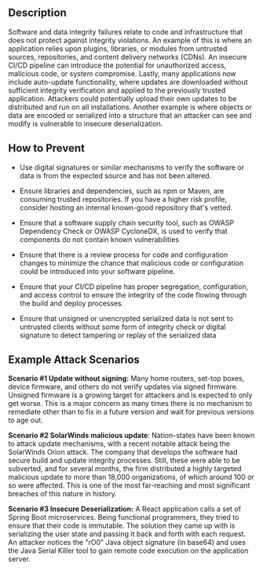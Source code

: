 ## Description

Software and data integrity failures relate to code and infrastructure that does not protect against integrity violations. An example of this is where an application relies upon plugins, libraries, or modules from untrusted sources, repositories, and content delivery networks (CDNs). An insecure CI/CD pipeline can introduce the potential for unauthorized access, malicious code, or system compromise. Lastly, many applications now include auto-update functionality, where updates are downloaded without sufficient integrity verification and applied to the previously trusted application. Attackers could potentially upload their own updates to be distributed and run on all installations. Another example is where objects or data are encoded or serialized into a structure that an attacker can see and modify is vulnerable to insecure deserialization.

## How to Prevent

- Use digital signatures or similar mechanisms to verify the software or data is from the expected source and has not been altered.
    
- Ensure libraries and dependencies, such as npm or Maven, are consuming trusted repositories. If you have a higher risk profile, consider hosting an internal known-good repository that's vetted.
    
- Ensure that a software supply chain security tool, such as OWASP Dependency Check or OWASP CycloneDX, is used to verify that components do not contain known vulnerabilities
    
- Ensure that there is a review process for code and configuration changes to minimize the chance that malicious code or configuration could be introduced into your software pipeline.
    
- Ensure that your CI/CD pipeline has proper segregation, configuration, and access control to ensure the integrity of the code flowing through the build and deploy processes.
    
- Ensure that unsigned or unencrypted serialized data is not sent to untrusted clients without some form of integrity check or digital signature to detect tampering or replay of the serialized data
    

## Example Attack Scenarios

**Scenario #1 Update without signing:** Many home routers, set-top boxes, device firmware, and others do not verify updates via signed firmware. Unsigned firmware is a growing target for attackers and is expected to only get worse. This is a major concern as many times there is no mechanism to remediate other than to fix in a future version and wait for previous versions to age out.

**Scenario #2 SolarWinds malicious update**: Nation-states have been known to attack update mechanisms, with a recent notable attack being the SolarWinds Orion attack. The company that develops the software had secure build and update integrity processes. Still, these were able to be subverted, and for several months, the firm distributed a highly targeted malicious update to more than 18,000 organizations, of which around 100 or so were affected. This is one of the most far-reaching and most significant breaches of this nature in history.

**Scenario #3 Insecure Deserialization:** A React application calls a set of Spring Boot microservices. Being functional programmers, they tried to ensure that their code is immutable. The solution they came up with is serializing the user state and passing it back and forth with each request. An attacker notices the "rO0" Java object signature (in base64) and uses the Java Serial Killer tool to gain remote code execution on the application server.